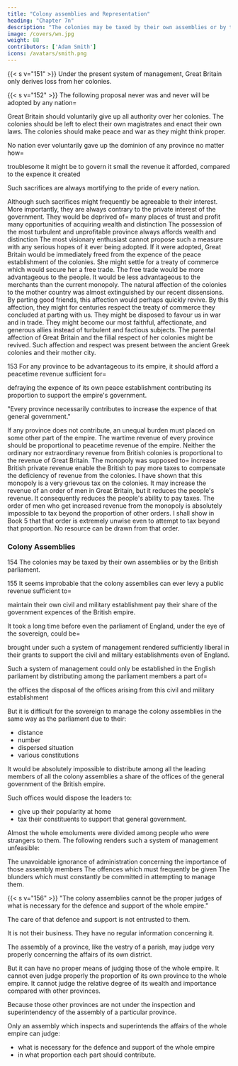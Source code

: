 ```yaml
---
title: "Colony assemblies and Representation"
heading: "Chapter 7n"
description: "The colonies may be taxed by their own assemblies or by the British parliament"
image: /covers/wn.jpg
weight: 88
contributors: ['Adam Smith']
icons: /avatars/smith.png
---
```




{{< s v="151" >}} Under the present system of management, Great Britain only derives loss from her colonies.


{{< s v="152" >}} The following proposal never was and never will be adopted by any nation= 

Great Britain should voluntarily give up all authority over her colonies.
The colonies should be left to elect their own magistrates and enact their own laws.
The colonies should make peace and war as they might think proper.

No nation ever voluntarily gave up the dominion of any province no matter how= 

troublesome it might be to govern it
small the revenue it afforded, compared to the expence it created

Such sacrifices are always mortifying to the pride of every nation.

Although such sacrifices might frequently be agreeable to their interest.
More importantly, they are always contrary to the private interest of the government.
    They would be deprived of= 
        many places of trust and profit
        many opportunities of acquiring wealth and distinction
            The possession of the most turbulent and unprofitable province always affords wealth and distinction
The most visionary enthusiast cannot propose such a measure with any serious hopes of it ever being adopted.
    If it were adopted, Great Britain would be immediately freed from the expence of the peace establishment of the colonies.
    She might settle for a treaty of commerce which would secure her a free trade.
        The free trade would be more advantageous to the people.
            It would be less advantageous to the merchants than the current monopoly.
        The natural affection of the colonies to the mother country was almost extinguished by our recent dissensions.
            By parting good friends, this affection would perhaps quickly revive.
            By this affection, they might for centuries respect the treaty of commerce they concluded at parting with us.
        They might be disposed to favour us in war and in trade.
        They might become our most faithful, affectionate, and generous allies instead of turbulent and factious subjects.
        The parental affection of Great Britain and the filial respect of her colonies might be revived.
            Such affection and respect was present between the ancient Greek colonies and their mother city.

153 For any province to be advantageous to its empire, it should afford a peacetime revenue sufficient for= 

defraying the expence of its own peace establishment
contributing its proportion to support the empire's government.

"Every province necessarily contributes to increase the expence of that general government."

If any province does not contribute, an unequal burden must placed on some other part of the empire.
The wartime revenue of every province should be proportional to peacetime revenue of the empire.
Neither the ordinary nor extraordinary revenue from British colonies is proportional to the revenue of Great Britain.
The monopoly was supposed to= 
    increase British private revenue
    enable the British to pay more taxes to compensate the deficiency of revenue from the colonies.
I have shown that this monopoly is a very grievous tax on the colonies.
    It may increase the revenue of an order of men in Great Britain, but it reduces the people's revenue.
    It consequently reduces the people's ability to pay taxes.
    The order of men who get increased revenue from the monopoly is absolutely impossible to tax beyond the proportion of other orders.
        I shall show in Book 5 that that order is extremely unwise even to attempt to tax beyond that proportion.
        No resource can be drawn from that order.


### Colony Assemblies

154 The colonies may be taxed by their own assemblies or by the British parliament. 

155 It seems improbable that the colony assemblies can ever levy a public revenue sufficient to= 

maintain their own civil and military establishment
pay their share of the government expences of the British empire.

It took a long time before even the parliament of England, under the eye of the sovereign, could be= 

brought under such a system of management
rendered sufficiently liberal in their grants to support the civil and military establishments even of England.

Such a system of management could only be established in the English parliament by distributing among the parliament members a part of= 

the offices
the disposal of the offices arising from this civil and military establishment

But it is difficult for the sovereign to manage the colony assemblies in the same way as the parliament due to their:
- distance
- number
- dispersed situation
- various constitutions

It would be absolutely impossible to distribute among all the leading members of all the colony assemblies a share of the offices of the general government of the British empire.

Such offices would dispose the leaders to:
- give up their popularity at home
- tax their constituents to support that general government.

Almost the whole emoluments were divided among people who were strangers to them.
The following renders such a system of management unfeasible:

The unavoidable ignorance of administration concerning the importance of those assembly members
The offences which must frequently be given
The blunders which must constantly be committed in attempting to manage them.


{{< s v="156" >}} "The colony assemblies cannot be the proper judges of what is necessary for the defence and support of the whole empire."

The care of that defence and support is not entrusted to them.

It is not their business.
They have no regular information concerning it.

The assembly of a province, like the vestry of a parish, may judge very properly concerning the affairs of its own district.

But it can have no proper means of judging those of the whole empire.
It cannot even judge properly the proportion of its own province to the whole empire.
It cannot judge the relative degree of its wealth and importance compared with other provinces.

Because those other provinces are not under the inspection and superintendency of the assembly of a particular province.

Only an assembly which inspects and superintends the affairs of the whole empire can judge:
- what is necessary for the defence and support of the whole empire
- in what proportion each part should contribute.
